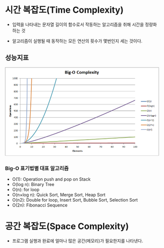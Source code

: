 # 시간 복잡도(Time Complexity)

- 입력을 나타내는 문자열 길이의 함수로서 작동하는 알고리즘을 취해 시간을 정량화하는 것

- 알고리즘이 실행될 때 동작하는 모든 연산의 횟수가 몇번인지 세는 것이다.

## 성능지표

![Big-O](./img/Big-O-Complexity.png)

### Big-O 표기법별 대표 알고리즘
- O(1): Operation push and pop on Stack
- O(log n): Binary Tree
- O(n): for loop
- O(n×log n): Quick Sort, Merge Sort, Heap Sort
- O(n2): Double for loop, Insert Sort, Bubble Sort, Selection Sort
- O(2n): Fibonacci Sequence

# 공간 복잡도(Space Complexity)

- 프로그램 실행과 완료에 얼마나 많은 공간(메모리)가 필요한지를 나타낸다.
